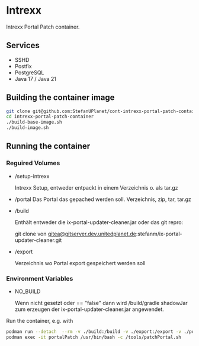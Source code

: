 # Intrexx

Intrexx Portal Patch container.

## Services

- SSHD
- Postfix
- PostgreSQL
- Java 17 / Java 21

## Building the container image

```bash
git clone git@github.com:StefanUPlanet/cont-intrexx-portal-patch-container.git intrexx-portal-patch-container
cd intrexx-portal-patch-container
./build-base-image.sh
./build-image.sh
```

## Running the container

### Reguired Volumes

- /setup-intrexx

  Intrexx Setup, entweder entpackt in einem Verzeichnis o. als tar.gz

- /portal
  Das Portal das gepached werden soll. Verzeichnis, zip, tar, tar.gz

- /build

  Enthält entweder die ix-portal-updater-cleaner.jar oder das git repro:

  git clone von gitea@gitserver.dev.unitedplanet.de:stefanm/ix-portal-updater-cleaner.git

- /export

  Verzeichnis wo Portal export gespeichert werden soll

### Environment Variables

- NO_BUILD

  Wenn nicht gesetzt oder == "false" dann wird /build/gradle shadowJar zum erzeugen der ix-portal-updater-cleaner.jar angewendet.

Run the container, e.g. with

```bash
podman run --detach  --rm -v ./build:/build -v ./export:/export -v ./portal:/portal -v ./setup:/setup-intrexx --name portalPatch localhost/intrexx-portal-patch-container:latest
podman exec -it portalPatch /usr/bin/bash -c /tools/patchPortal.sh
```
